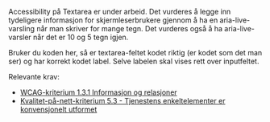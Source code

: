 Accessibility på Textarea er under arbeid. Det vurderes å legge inn tydeligere informasjon for skjermleserbrukere gjennom å ha en aria-live-varsling når man skriver for mange tegn. Det vurderes også å ha aria-live-varsler når det er 10 og 5 tegn igjen.


Bruker du koden her, så er textarea-feltet kodet riktig (er kodet som det man ser) og har korrekt kodet label. Selve labelen skal vises rett over inputfeltet.


Relevante krav: 

- [WCAG-kriterium 1.3.1 Informasjon og relasjoner](https://uu.difi.no/krav-og-regelverk/wcag-20-standarden/131-informasjon-og-relasjoner-niva)
- [Kvalitet-på-nett-kriterium 5.3 - Tjenestens enkeltelementer er konvensjonelt utformet](https://www.difi.no/fagomrader-og-tjenester/digitalisering-og-samordning/kvalitet-pa-nett/kriteriesett/53-tjenestens-enkeltelementer-er-konvensjonelt-utformet)
